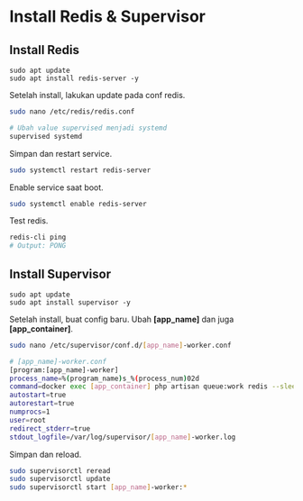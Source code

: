 # Install Redis & Supervisor
## Install Redis
```bassh
sudo apt update
sudo apt install redis-server -y
```

Setelah install, lakukan update pada conf redis.
```bash
sudo nano /etc/redis/redis.conf

# Ubah value supervised menjadi systemd
supervised systemd
```

Simpan dan restart service.
```bash
sudo systemctl restart redis-server
```

Enable service saat boot.
```bash
sudo systemctl enable redis-server
```

Test redis.
```bash
redis-cli ping
# Output: PONG
```

## Install Supervisor
```bassh
sudo apt update
sudo apt install supervisor -y
```

Setelah install, buat config baru. Ubah **[app_name]** dan juga **[app_container]**.
```bash
sudo nano /etc/supervisor/conf.d/[app_name]-worker.conf

# [app_name]-worker.conf
[program:[app_name]-worker]
process_name=%(program_name)s_%(process_num)02d
command=docker exec [app_container] php artisan queue:work redis --sleep=3 --tries=3
autostart=true
autorestart=true
numprocs=1
user=root
redirect_stderr=true
stdout_logfile=/var/log/supervisor/[app_name]-worker.log
```

Simpan dan reload.
```bash
sudo supervisorctl reread
sudo supervisorctl update
sudo supervisorctl start [app_name]-worker:*
```
